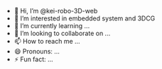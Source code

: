 - 👋 Hi, I’m @kei-robo-3D-web
- 👀 I’m interested in embedded system and 3DCG
- 🌱 I’m currently learning ...
- 💞️ I’m looking to collaborate on ...
- 📫 How to reach me ...
- 😄 Pronouns: ...
- ⚡ Fun fact: ...

<!---
kei-robo-3D-web/kei-robo-3D-web is a ✨ special ✨ repository because its `README.md` (this file) appears on your GitHub profile.
You can click the Preview link to take a look at your changes.
--->
